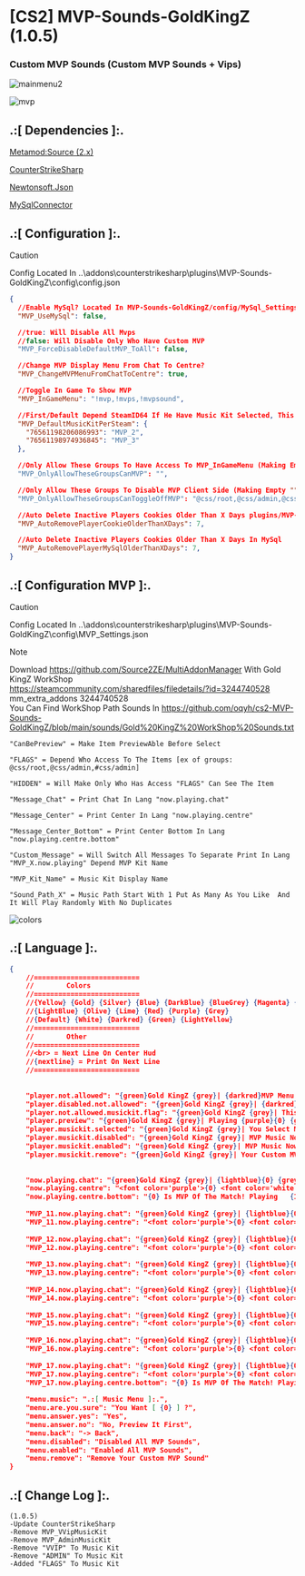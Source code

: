 # [CS2] MVP-Sounds-GoldKingZ (1.0.5)

### Custom MVP Sounds (Custom MVP Sounds + Vips)

![mainmenu2](https://github.com/oqyh/cs2-MVP-Sounds-GoldKingZ/assets/48490385/aa764efe-1405-4736-be35-01f66b26d68f)


![mvp](https://github.com/oqyh/cs2-MVP-Sounds-GoldKingZ/assets/48490385/485ad4a0-3d3e-476e-adad-4d825061c579)


## .:[ Dependencies ]:.
[Metamod:Source (2.x)](https://www.sourcemm.net/downloads.php/?branch=master)

[CounterStrikeSharp](https://github.com/roflmuffin/CounterStrikeSharp/releases)

[Newtonsoft.Json](https://www.nuget.org/packages/Newtonsoft.Json)

[MySqlConnector](https://www.nuget.org/packages/MySqlConnector)

## .:[ Configuration ]:.

> [!CAUTION]
> Config Located In ..\addons\counterstrikesharp\plugins\MVP-Sounds-GoldKingZ\config\config.json                                           
>

```json
{
  //Enable MySql? Located In MVP-Sounds-GoldKingZ/config/MySql_Settings.json
  "MVP_UseMySql": false,

  //true: Will Disable All Mvps
  //false: Will Disable Only Who Have Custom MVP
  "MVP_ForceDisableDefaultMVP_ToAll": false,

  //Change MVP Display Menu From Chat To Centre?
  "MVP_ChangeMVPMenuFromChatToCentre": true,

  //Toggle In Game To Show MVP 
  "MVP_InGameMenu": "!mvp,!mvps,!mvpsound",

  //First/Default Depend SteamID64 If He Have Music Kit Selected, This Will Get Ignored
  "MVP_DefaultMusicKitPerSteam": {
    "76561198206086993": "MVP_2",
    "76561198974936845": "MVP_3"
  },

  //Only Allow These Groups To Have Access To MVP_InGameMenu (Making Empty "" Means Everyone Has Access) [ex of groups: "@css/root,@css/admin,#css/admin"]
  "MVP_OnlyAllowTheseGroupsCanMVP": "",

  //Only Allow These Groups To Disable MVP Client Side (Making Empty "" Means Everyone Has Access) [ex of groups: "@css/root,@css/admin,#css/admin"]
  "MVP_OnlyAllowTheseGroupsCanToggleOffMVP": "@css/root,@css/admin,@css/vip,#css/admin,#css/vip",

  //Auto Delete Inactive Players Cookies Older Than X Days plugins/MVP-Sounds-GoldKingZ/Cookies/MVP_Sounds_Cookies.json
  "MVP_AutoRemovePlayerCookieOlderThanXDays": 7,

  //Auto Delete Inactive Players Cookies Older Than X Days In MySql
  "MVP_AutoRemovePlayerMySqlOlderThanXDays": 7,
}
```


## .:[ Configuration MVP ]:.

> [!CAUTION]
> Config Located In ..\addons\counterstrikesharp\plugins\MVP-Sounds-GoldKingZ\config\MVP_Settings.json                                          
>

> [!NOTE]
> Download https://github.com/Source2ZE/MultiAddonManager  With Gold KingZ WorkShop                                                                                                                               
> https://steamcommunity.com/sharedfiles/filedetails/?id=3244740528                                                                                                                             
> mm_extra_addons 3244740528                                                                                                                        
> You Can Find WorkShop Path Sounds In  https://github.com/oqyh/cs2-MVP-Sounds-GoldKingZ/blob/main/sounds/Gold%20KingZ%20WorkShop%20Sounds.txt                                                                                                                           
                                                                                                                       
```
"CanBePreview" = Make Item PreviewAble Before Select

"FLAGS" = Depend Who Access To The Items [ex of groups: @css/root,@css/admin,#css/admin] 

"HIDDEN" = Will Make Only Who Has Access "FLAGS" Can See The Item

"Message_Chat" = Print Chat In Lang "now.playing.chat"

"Message_Center" = Print Center In Lang "now.playing.centre"

"Message_Center_Bottom" = Print Center Bottom In Lang "now.playing.centre.bottom"

"Custom_Message" = Will Switch All Messages To Separate Print In Lang "MVP_X.now.playing" Depend MVP Kit Name

"MVP_Kit_Name" = Music Kit Display Name

"Sound_Path_X" = Music Path Start With 1 Put As Many As You Like  And It Will Play Randomly With No Duplicates 
```


![colors](https://github.com/oqyh/cs2-MVP-Sounds-GoldKingZ/assets/48490385/ba02c700-8e0b-4ebe-bc28-103b796c0b2e)



## .:[ Language ]:.
```json
{
	//==========================
	//        Colors
	//==========================
	//{Yellow} {Gold} {Silver} {Blue} {DarkBlue} {BlueGrey} {Magenta} {LightRed}
	//{LightBlue} {Olive} {Lime} {Red} {Purple} {Grey}
	//{Default} {White} {Darkred} {Green} {LightYellow}
	//==========================
	//        Other
	//==========================
	//<br> = Next Line On Center Hud 
	//{nextline} = Print On Next Line
	//==========================
	
	
	"player.not.allowed": "{green}Gold KingZ {grey}| {darkred}MVP Menu Is For {lime}VIPS {darkred}Only",
	"player.disabled.not.allowed": "{green}Gold KingZ {grey}| {darkred}Disable MVP Is For {lime}VIPS {darkred}Only",
	"player.not.allowed.musickit.flag": "{green}Gold KingZ {grey}| This Music Kit For {darkred}Vips Only",
	"player.preview": "{green}Gold KingZ {grey}| Playing {purple}{0} {grey}For You Only",
	"player.musickit.selected": "{green}Gold KingZ {grey}| You Select Music Kit {purple}{0}",
	"player.musickit.disabled": "{green}Gold KingZ {grey}| MVP Music Now {darkred}Disabled",
	"player.musickit.enabled": "{green}Gold KingZ {grey}| MVP Music Now {lime}Enabled",
	"player.musickit.remove": "{green}Gold KingZ {grey}| Your Custom MVP Sounds is Now {darkred}Removed",
	
	
	"now.playing.chat": "{green}Gold KingZ {grey}| {lightblue}{0} {grey} Is MVP {nextline}{green}Gold KingZ {grey}| Now Playing {purple}{1}",
	"now.playing.centre": "<font color='purple'>{0} <font color='white'>Is MVP Of The Match! <br> <font color='white'>Playing <font color='green'>{1} </font>",
	"now.playing.centre.bottom": "{0} Is MVP Of The Match! Playing   {1}",
	
	"MVP_11.now.playing.chat": "{green}Gold KingZ {grey}| {lightblue}{0} {grey} Is MVP Of The Match !!!!!!! {nextline}{green}Gold KingZ {grey}| Now Playing {purple}{1}",
	"MVP_11.now.playing.centre": "<font color='purple'>{0} <font color='white'>Is MVP Of The Match! <br> <img src='https://raw.githubusercontent.com/oqyh/cs2-MVP-Sounds-GoldKingZ/main/Resources/meandyou.gif' class=''> <br> <br> <font color='white'>Playing <font color='green'>{1} </font>",
	
	"MVP_12.now.playing.chat": "{green}Gold KingZ {grey}| {lightblue}{0} {grey} Is MVP Of The Match !!!!!!! {nextline}{green}Gold KingZ {grey}| Now Playing {purple}{1}",
	"MVP_12.now.playing.centre": "<font color='purple'>{0} <font color='white'>Is MVP Of The Match! <br> <img src='https://raw.githubusercontent.com/oqyh/cs2-MVP-Sounds-GoldKingZ/main/Resources/king.gif' class=''> <br> <br> <font color='white'>Playing <font color='green'>{1} </font>",
	
	"MVP_13.now.playing.chat": "{green}Gold KingZ {grey}| {lightblue}{0} {grey} Is MVP Of The Match !!!!!!! {nextline}{green}Gold KingZ {grey}| Now Playing {purple}{1}",
	"MVP_13.now.playing.centre": "<font color='purple'>{0} <font color='white'>Is MVP Of The Match! <br> <img src='https://raw.githubusercontent.com/oqyh/cs2-MVP-Sounds-GoldKingZ/main/Resources/soldiers.gif' class=''> <br> <br> <font color='white'>Playing <font color='green'>{1} </font>",
	
	"MVP_14.now.playing.chat": "{green}Gold KingZ {grey}| {lightblue}{0} {grey} Is MVP Of The Match !!!!!!! {nextline}{green}Gold KingZ {grey}| Now Playing {purple}{1}",
	"MVP_14.now.playing.centre": "<font color='purple'>{0} <font color='white'>Is MVP Of The Match! <br> <img src='https://raw.githubusercontent.com/oqyh/cs2-MVP-Sounds-GoldKingZ/main/Resources/melody.gif' class=''> <br> <br> <font color='white'>Playing <font color='green'>{1} </font>",
	
	"MVP_15.now.playing.chat": "{green}Gold KingZ {grey}| {lightblue}{0} {grey} Is MVP Of The Match !!!!!!! {nextline}{green}Gold KingZ {grey}| Now Playing {purple}{1}",
	"MVP_15.now.playing.centre": "<font color='purple'>{0} <font color='white'>Is MVP Of The Match! <br> <img src='https://raw.githubusercontent.com/oqyh/cs2-MVP-Sounds-GoldKingZ/main/Resources/skull1.gif' class=''> <br> <br> <font color='white'>Playing <font color='green'>{1} </font>",
	
	"MVP_16.now.playing.chat": "{green}Gold KingZ {grey}| {lightblue}{0} {grey} Is MVP Of The Match !!!!!!! {nextline}{green}Gold KingZ {grey}| Now Playing {purple}{1}",
	"MVP_16.now.playing.centre": "<font color='purple'>{0} <font color='white'>Is MVP Of The Match! <br> <img src='https://raw.githubusercontent.com/oqyh/cs2-MVP-Sounds-GoldKingZ/main/Resources/9mm.gif' class=''> <br> <br> <font color='white'>Playing <font color='green'>{1} </font>",
	
	"MVP_17.now.playing.chat": "{green}Gold KingZ {grey}| {lightblue}{0} {grey} Is MVP Of The Match !!!!!!! {nextline}{green}Gold KingZ {grey}| Now Playing {purple}{1}",
	"MVP_17.now.playing.centre": "<font color='purple'>{0} <font color='white'>Is MVP Of The Match! <br> <img src='https://raw.githubusercontent.com/oqyh/cs2-MVP-Sounds-GoldKingZ/main/Resources/skull2.gif' class=''> <br> <br> <font color='white'>Playing <font color='green'>{1} </font>",
	"MVP_17.now.playing.centre.bottom": "{0} Is MVP Of The Match! Playing   {1}",
	
	"menu.music": ".:[ Music Menu ]:.",
	"menu.are.you.sure": "You Want [ {0} ] ?",
	"menu.answer.yes": "Yes",
	"menu.answer.no": "No, Preview It First",
	"menu.back": "-> Back",
	"menu.disabled": "Disabled All MVP Sounds",
	"menu.enabled": "Enabled All MVP Sounds",
	"menu.remove": "Remove Your Custom MVP Sound"
}
```


## .:[ Change Log ]:.
```
(1.0.5)
-Update CounterStrikeSharp
-Remove MVP_VVipMusicKit 
-Remove MVP_AdminMusicKit 
-Remove "VVIP" To Music Kit
-Remove "ADMIN" To Music Kit
-Added "FLAGS" To Music Kit

```

